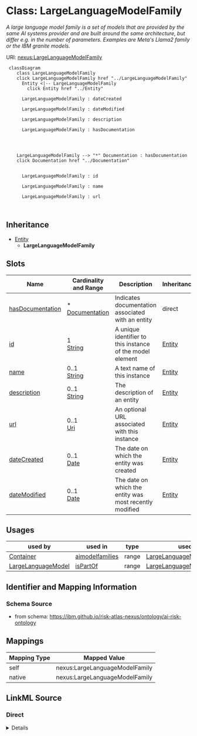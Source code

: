 

# Class: LargeLanguageModelFamily


_A large language model family is a set of models that are provided by the same AI systems provider and are built around the same architecture, but differ e.g. in the number of parameters. Examples are Meta's Llama2 family or the IBM granite models._





URI: [nexus:LargeLanguageModelFamily](https://ibm.github.io/risk-atlas-nexus/ontology/LargeLanguageModelFamily)






```mermaid
 classDiagram
    class LargeLanguageModelFamily
    click LargeLanguageModelFamily href "../LargeLanguageModelFamily"
      Entity <|-- LargeLanguageModelFamily
        click Entity href "../Entity"
      
      LargeLanguageModelFamily : dateCreated
        
      LargeLanguageModelFamily : dateModified
        
      LargeLanguageModelFamily : description
        
      LargeLanguageModelFamily : hasDocumentation
        
          
    
    
    LargeLanguageModelFamily --> "*" Documentation : hasDocumentation
    click Documentation href "../Documentation"

        
      LargeLanguageModelFamily : id
        
      LargeLanguageModelFamily : name
        
      LargeLanguageModelFamily : url
        
      
```





## Inheritance
* [Entity](Entity.md)
    * **LargeLanguageModelFamily**



## Slots

| Name | Cardinality and Range | Description | Inheritance |
| ---  | --- | --- | --- |
| [hasDocumentation](hasDocumentation.md) | * <br/> [Documentation](Documentation.md) | Indicates documentation associated with an entity | direct |
| [id](id.md) | 1 <br/> [String](String.md) | A unique identifier to this instance of the model element | [Entity](Entity.md) |
| [name](name.md) | 0..1 <br/> [String](String.md) | A text name of this instance | [Entity](Entity.md) |
| [description](description.md) | 0..1 <br/> [String](String.md) | The description of an entity | [Entity](Entity.md) |
| [url](url.md) | 0..1 <br/> [Uri](Uri.md) | An optional URL associated with this instance | [Entity](Entity.md) |
| [dateCreated](dateCreated.md) | 0..1 <br/> [Date](Date.md) | The date on which the entity was created | [Entity](Entity.md) |
| [dateModified](dateModified.md) | 0..1 <br/> [Date](Date.md) | The date on which the entity was most recently modified | [Entity](Entity.md) |





## Usages

| used by | used in | type | used |
| ---  | --- | --- | --- |
| [Container](Container.md) | [aimodelfamilies](aimodelfamilies.md) | range | [LargeLanguageModelFamily](LargeLanguageModelFamily.md) |
| [LargeLanguageModel](LargeLanguageModel.md) | [isPartOf](isPartOf.md) | range | [LargeLanguageModelFamily](LargeLanguageModelFamily.md) |






## Identifier and Mapping Information







### Schema Source


* from schema: https://ibm.github.io/risk-atlas-nexus/ontology/ai-risk-ontology




## Mappings

| Mapping Type | Mapped Value |
| ---  | ---  |
| self | nexus:LargeLanguageModelFamily |
| native | nexus:LargeLanguageModelFamily |







## LinkML Source

<!-- TODO: investigate https://stackoverflow.com/questions/37606292/how-to-create-tabbed-code-blocks-in-mkdocs-or-sphinx -->

### Direct

<details>
```yaml
name: LargeLanguageModelFamily
description: A large language model family is a set of models that are provided by
  the same AI systems provider and are built around the same architecture, but differ
  e.g. in the number of parameters. Examples are Meta's Llama2 family or the IBM granite
  models.
from_schema: https://ibm.github.io/risk-atlas-nexus/ontology/ai-risk-ontology
is_a: Entity
slots:
- hasDocumentation

```
</details>

### Induced

<details>
```yaml
name: LargeLanguageModelFamily
description: A large language model family is a set of models that are provided by
  the same AI systems provider and are built around the same architecture, but differ
  e.g. in the number of parameters. Examples are Meta's Llama2 family or the IBM granite
  models.
from_schema: https://ibm.github.io/risk-atlas-nexus/ontology/ai-risk-ontology
is_a: Entity
attributes:
  hasDocumentation:
    name: hasDocumentation
    description: Indicates documentation associated with an entity.
    from_schema: https://ibm.github.io/risk-atlas-nexus/ontology/ai-risk-ontology
    rank: 1000
    slot_uri: airo:hasDocumentation
    alias: hasDocumentation
    owner: LargeLanguageModelFamily
    domain_of:
    - Dataset
    - RiskTaxonomy
    - Action
    - AiEval
    - BenchmarkMetadataCard
    - BaseAi
    - LargeLanguageModelFamily
    range: Documentation
    multivalued: true
    inlined: false
  id:
    name: id
    description: A unique identifier to this instance of the model element. Example
      identifiers include UUID, URI, URN, etc.
    from_schema: https://ibm.github.io/risk-atlas-nexus/ontology/ai-risk-ontology
    rank: 1000
    slot_uri: schema:identifier
    identifier: true
    alias: id
    owner: LargeLanguageModelFamily
    domain_of:
    - Entity
    range: string
    required: true
  name:
    name: name
    description: A text name of this instance.
    from_schema: https://ibm.github.io/risk-atlas-nexus/ontology/ai-risk-ontology
    rank: 1000
    slot_uri: schema:name
    alias: name
    owner: LargeLanguageModelFamily
    domain_of:
    - Entity
    - BenchmarkMetadataCard
    range: string
  description:
    name: description
    description: The description of an entity
    from_schema: https://ibm.github.io/risk-atlas-nexus/ontology/ai-risk-ontology
    rank: 1000
    slot_uri: schema:description
    alias: description
    owner: LargeLanguageModelFamily
    domain_of:
    - Entity
    range: string
  url:
    name: url
    description: An optional URL associated with this instance.
    from_schema: https://ibm.github.io/risk-atlas-nexus/ontology/ai-risk-ontology
    rank: 1000
    slot_uri: schema:url
    alias: url
    owner: LargeLanguageModelFamily
    domain_of:
    - Entity
    range: uri
  dateCreated:
    name: dateCreated
    description: The date on which the entity was created.
    from_schema: https://ibm.github.io/risk-atlas-nexus/ontology/ai-risk-ontology
    rank: 1000
    slot_uri: schema:dateCreated
    alias: dateCreated
    owner: LargeLanguageModelFamily
    domain_of:
    - Entity
    range: date
    required: false
  dateModified:
    name: dateModified
    description: The date on which the entity was most recently modified.
    from_schema: https://ibm.github.io/risk-atlas-nexus/ontology/ai-risk-ontology
    rank: 1000
    slot_uri: schema:dateModified
    alias: dateModified
    owner: LargeLanguageModelFamily
    domain_of:
    - Entity
    range: date
    required: false

```
</details>